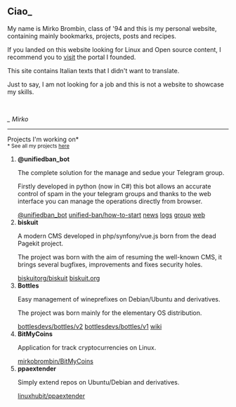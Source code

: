 <h2>Ciao_</h2>
<p>My name is Mirko Brombin, class of '94 and this is my personal website, containing mainly bookmarks, projects, posts
    and recipes.</p>
<p>If you landed on this website looking for Linux and Open source content, I recommend you to
    <a href="https://linuxhub.it" target="_blank" rel="noopener noreferrer">visit</a> the portal I founded.</p>
<p>This site contains Italian texts that I didn't want to translate.</p>
<p>Just to say, I am not looking for a job and this is not a website to showcase my skills.</p>
<br />
<p class="r"><i>_ Mirko</i></p>

<hr />

<span>Projects I'm working on*<br />
    <small>* See all my projects <a href="/projects">here</a></small>
</span>
<ol>
    <li>
        <b>@unifiedban_bot</b>
        <p>The complete solution for the manage and sedue your Telegram group.</p>
        <p>Firstly developed in python (now in C#) this bot allows an accurate control of spam in the
            your telegram groups and thanks to the web interface you can manage the operations
            directly from browser.
        </p>
        <a href="https://t.me/unifiedban_bot">@unifiedban_bot</a>
        <a href="https://github.com/unified-ban/How-To-Start">unified-ban/how-to-start</a>
        <a href="https://t.me/unifiedban_news">news</a>
        <a href="https://t.me/unifiedban_logs">logs</a>
        <a href="https://t.me/unifiedban_group">group</a>
        <a href="https://unifiedban.solutions">web</a>
    </li>
    <li>
        <b>biskuit</b>
        <p>A modern CMS developed in php/synfony/vue.js born from the dead Pagekit project.</p>
        <p>The project was born with the aim of resuming the well-known CMS, it brings several bugfixes, improvements
            and
            fixes security holes.
        </p>
        <a href="https://github.com/biskuitorg/biskuit">biskuitorg/biskuit</a>
        <a href="https://biskuit.org">biskuit.org</a>
    </li>
    <li>
        <b>Bottles</b>
        <p>Easy management of wineprefixes on Debian/Ubuntu and derivatives.</p>
        <p>The project was born mainly for the elementary OS distribution.</p>
        <a href="https://github.com/bottlesdevs/bottles">bottlesdevs/bottles/v2</a>
        <a href="https://github.com/bottlesdevs/Bottles/tree/v1">bottlesdevs/bottles/v1</a>
        <a href="https://github.com/bottlesdevs/Bottles/wiki">wiki</a>
    </li>
    <li>
        <b>BitMyCoins</b>
        <p>Application for track cryptocurrencies on Linux.</p>
        <a href="https://github.com/mirkobrombin/BitMyCoins">mirkobrombin/BitMyCoins</a>
    </li>
    <li>
        <b>ppaextender</b>
        <p>Simply extend repos on Ubuntu/Debian and derivatives.</p>
        <a href="https://github.com/linuxhubit/ppaextender">linuxhubit/ppaextender</a>
    </li>
</ol>